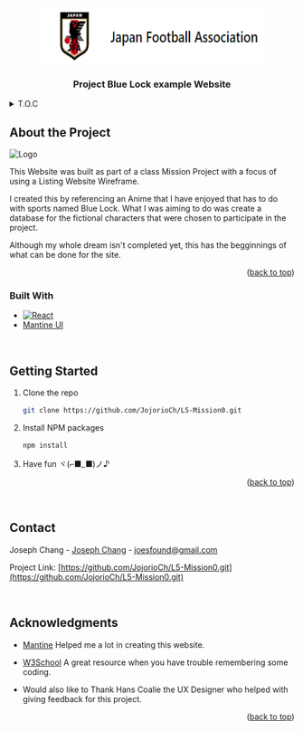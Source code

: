 <a name="readme-top"></a>

<div align="center">
  <a href="https://github.com/JojorioCh/L5-Mission0">
    <img src="src/components/images/JFALogo2.png" alt="Logo" width="400" height="100">
  </a>
<h3 align="center">Project Blue Lock example Website</h3>
</div>
<details>
<summary>T.O.C</summary>
<ol>
   <li>
      <a href="#about-the-project">About The Project</a>
      <ul>
        <li><a href="#built-with">Built With</a></li>
      </ul>
    </li>
    <li>
      <a href="#getting-started">Getting Started</a>
    </li>
    <li><a href="#contact">Contact</a></li>
    <li><a href="#acknowledgments">Acknowledgments</a></li>
  </ol>
</details>

## About the Project

<img src="/src/components/images/bluelockss.png" alt="Logo">

This Website was built as part of a class Mission Project with a focus of using a Listing Website Wireframe. 

I created this by referencing an Anime that I have enjoyed that has to do with sports named Blue Lock. What I was aiming to do was create a database for the fictional characters that were chosen to participate in the project.

Although my whole dream isn't completed yet, this has the begginnings of what can be done for the site. 

<p align="right">(<a href="#readme-top">back to top</a>)</p>

### Built With

- [![React][React.js]][React-url] 
- [Mantine UI](https://mantine.dev) 

<br />

## Getting Started

1. Clone the repo
   ```sh
   git clone https://github.com/JojorioCh/L5-Mission0.git
   ```
2. Install NPM packages
   ```sh
   npm install
   ```
3. Have fun ヾ(⌐■_■)ノ♪

<p align="right">(<a href="#readme-top">back to top</a>)</p>

<br/>

## Contact

Joseph Chang - [Joseph Chang](https://www.linkedin.com/in/joseph-chang-b25977144/) - joesfound@gmail.com

Project Link: [https://github.com/JojorioCh/L5-Mission0.git](https://github.com/JojorioCh/L5-Mission0.git)

<br />

## Acknowledgments

- [Mantine](https://mantine.dev/) Helped me a lot in creating this website.

- [W3School](https://www.w3schools.com/) A great resource when you have trouble remembering some coding.

- Would also like to Thank Hans Coalie the UX Designer who helped with giving feedback for this project.

<p align="right">(<a href="#readme-top">back to top</a>)</p>

<!-- MARKDOWN LINKS & IMAGES -->
<!-- https://www.markdownguide.org/basic-syntax/#reference-style-links -->

[React.js]: https://img.shields.io/badge/React-20232A?style=for-the-badge&logo=react&logoColor=61DAFB
[React-url]: https://reactjs.org/
